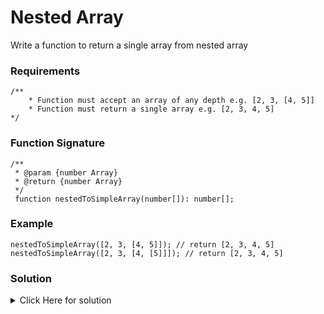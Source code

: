 # Nested Array

Write a function to return a single array from nested array

### Requirements

```
/**
    * Function must accept an array of any depth e.g. [2, 3, [4, 5]]
    * Function must return a single array e.g. [2, 3, 4, 5]
*/
```

### Function Signature

```
/**
 * @param {number Array}
 * @return {number Array}
 */
 function nestedToSimpleArray(number[]): number[];
```

### Example

```
nestedToSimpleArray([2, 3, [4, 5]]); // return [2, 3, 4, 5]
nestedToSimpleArray([2, 3, [4, [5]]]); // return [2, 3, 4, 5]
```

### Solution

<details>
<summary>Click Here for solution </summary>

```
function nestedToSimpleArray(arr) {
  let result = [];

  for (let i = 0; i < arr.length; i++) {
    if (Array.isArray(arr[i])) {
      const r = nestedToSimpleArray(arr[i]);
      result = result.concat(r);
    } else {
      result.push(arr[i]);
    }
  }
  return result;
}
```

</details>
